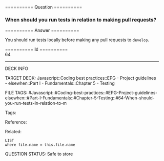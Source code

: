 ========== Question ==========  

### When should you run tests in relation to making pull requests?  

========== Answer ==========  

You should run tests locally before making any pull requests to `develop`.

========== Id ==========  
64

---

DECK INFO

TARGET DECK: Javascript::Coding best practices::EPG - Project guidelines - elsewhen::Part I - Fundamentals::Chapter 5 - Testing

FILE TAGS: #Javascript::#Coding-best-practices::#EPG-Project-guidelines-elsewhen::#Part-I-Fundamentals::#Chapter-5-Testing::#64-When-should-you-run-tests-in-relation-to-m

Tags:

Reference:

Related:

```dataview
LIST
where file.name = this.file.name
````
QUESTION STATUS: Safe to store
